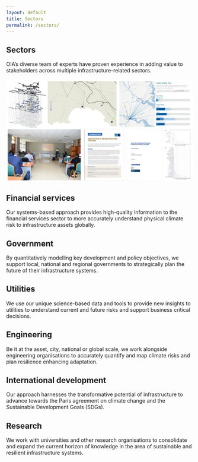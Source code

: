 ```yaml
---
layout: default
title: Sectors
permalink: /sectors/
---
```

## Sectors
OIA’s diverse team of experts have proven experience in adding value to stakeholders across
multiple infrastructure-related sectors.
<br>
<br>
<img src="/assets/img/sectors.png" alt="Example sectors">
<br>
## Financial services
Our systems-based approach provides high-quality information to the financial services sector to
more accurately understand physical climate risk to infrastructure assets globally. 

## Government
By quantitatively modelling key development and policy objectives, we support local, national
and regional governments to strategically plan the future of their infrastructure systems. 

## Utilities
We use our unique science-based data and tools to provide new insights to utilities to understand
current and future risks and support business critical decisions. 

## Engineering
Be it at the asset, city, national or global scale, we work alongside engineering organisations
to accurately quantify and map climate risks and plan resilience enhancing adaptation. 

## International development
Our approach harnesses the transformative potential of infrastructure to advance towards the
Paris agreement on climate change and the Sustainable Development Goals (SDGs). 

## Research 
We work with universities and other research organisations to consolidate and expand the current
horizon of knowledge in the area of sustainable and resilient infrastructure systems. 
